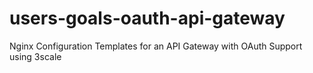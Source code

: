 users-goals-oauth-api-gateway
=============================

Nginx Configuration Templates for an API Gateway with OAuth Support using 3scale
